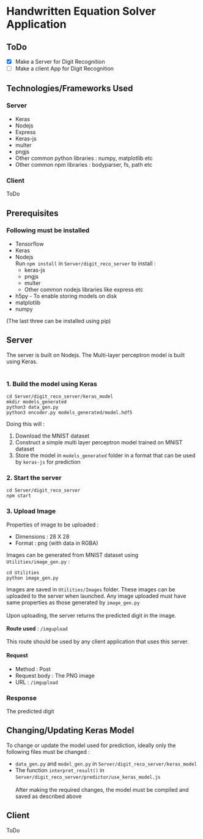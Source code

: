 # Handwritten Equation Solver Application

## ToDo

- [x] Make a Server for Digit Recognition
- [ ] Make a client App for Digit Recognition

## Technologies/Frameworks Used
### Server
- Keras
- Nodejs
- Express
- Keras-js
- multer
- pngjs
- Other common python libraries : numpy, matplotlib etc
- Other common npm libraries : bodyparser, fs, path etc
### Client
ToDo

## Prerequisites
### Following must be installed
- Tensorflow
- Keras
- Nodejs<br>
    Run `npm install` in `Server/digit_reco_server` to install :
    - keras-js
    - pngjs
    - multer
    - Other common nodejs libraries like express etc
- h5py - To enable storing models on disk
- matplotlib
- numpy


(The last three can be installed using pip)

## Server

The server is built on Nodejs. The Multi-layer perceptron model is built using Keras.
<br><br>
### 1. Build the model using Keras
```
cd Server/digit_reco_server/keras_model
mkdir models_generated
python3 data_gen.py
python3 encoder.py models_generated/model.hdf5
```

Doing this will :
1. Download the MNIST dataset
2. Construct a simple multi layer perceptron model trained on MNIST dataset
3. Store the model in `models_generated` folder in a format that can be used by `keras-js` for prediction

### 2. Start the server
```
cd Server/digit_reco_server
npm start
```

### 3. Upload Image
Properties of image to be uploaded :
- Dimensions : 28 X 28
- Format : png (with data in RGBA)

Images can be generated from MNIST dataset using `Utilities/image_gen.py` :
```
cd Utilities
python image_gen.py
```
Images are saved in `Utilities/Images` folder. These images can be uploaded to the server when launched. Any image uploaded must have same properties as those generated by `image_gen.py`
<br><br>
Upon uploading, the server returns the predicted digit in the image.
<br><br>
**Route used** : `/imgupload`
<br><br>
This route should be used by any client application that uses this server.<br>
#### Request
- Method : Post
- Request body : The PNG image
- URL : `/imgupload`
### Response
The predicted digit

## Changing/Updating Keras Model
To change or update the model used for prediction, ideally only the following files must be changed :
- `data_gen.py` and `model_gen.py` in `Server/digit_reco_server/keras_model`
- The function `interpret_result()` in `Server/digit_reco_server/predictor/use_keras_model.js`
<br><br>
After making the required changes, the model must be compiled and saved as described above

## Client

ToDo
